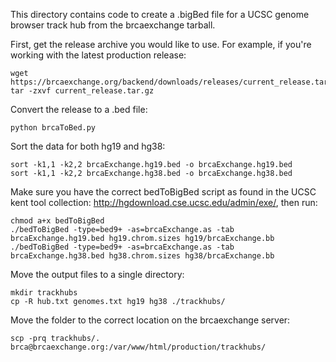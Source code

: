 This directory contains code to create a .bigBed file for a UCSC genome browser
track hub from the brcaexchange tarball.

First, get the release archive you would like to use. For example, if you're working with the latest production release:
```
wget https://brcaexchange.org/backend/downloads/releases/current_release.tar.gz
tar -zxvf current_release.tar.gz
```

Convert the release to a .bed file:
```
python brcaToBed.py
```

Sort the data for both hg19 and hg38:
```
sort -k1,1 -k2,2 brcaExchange.hg19.bed -o brcaExchange.hg19.bed
sort -k1,1 -k2,2 brcaExchange.hg38.bed -o brcaExchange.hg38.bed
```

Make sure you have the correct bedToBigBed script as found in the UCSC kent tool collection: http://hgdownload.cse.ucsc.edu/admin/exe/, then run:
```
chmod a+x bedToBigBed
./bedToBigBed -type=bed9+ -as=brcaExchange.as -tab brcaExchange.hg19.bed hg19.chrom.sizes hg19/brcaExchange.bb
./bedToBigBed -type=bed9+ -as=brcaExchange.as -tab brcaExchange.hg38.bed hg38.chrom.sizes hg38/brcaExchange.bb
```

Move the output files to a single directory:
```
mkdir trackhubs
cp -R hub.txt genomes.txt hg19 hg38 ./trackhubs/
```

Move the folder to the correct location on the brcaexchange server:
```
scp -prq trackhubs/. brca@brcaexchange.org:/var/www/html/production/trackhubs/
```

